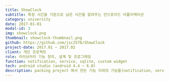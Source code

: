 ```yaml
---
title: ShowClock
subtitle: 특정 시간을 기준으로 남은 시간을 알려주는 안드로이드 어플리케이션
category: university
date: 2017-01-01
modal-id: 3
img: showclock.png
thumbnail: showclock-thumbnail.png
github: https://github.com/jsc2576/ShowClock
project-date: 2017.01 ~ 2017.02
client: 개인 프로젝트
role: 라이브러리 기능 정의, 설계 및 프로그래밍
function: notification, service, sqlite, custom widget
tech: android studio (android 4.4 ~ 6.0)
description: packing project 에서 만든 기능 이외의 기능들(notification, service, sqlite, custom widget)을 사용하여 제작하였습니다. <br> 해당 앱은 사용자가 기준 시각을 설정하고 해당 시각까지 남은 시간을 알려주는 안드로이드 앱입니다.<br>그리고 매 번 앱에 들어가서 확인하기 번거로운 점을 해겷하기 위해 상단바(notification)와 위젯(custom widget) 기능을 추가하여 쉽게 볼 수 있도록 제작하였습니다.
---
```


